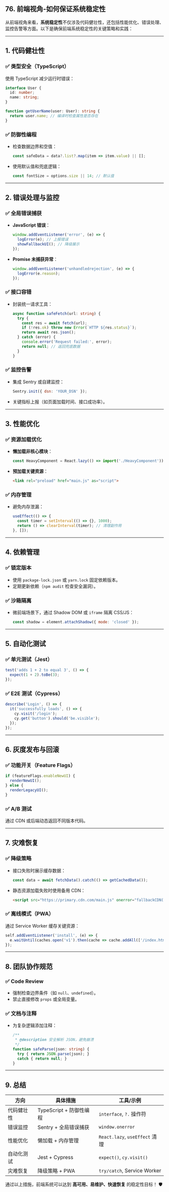 ## 76. 前端视角-如何保证系统稳定性

从前端视角来看，**系统稳定性**不仅涉及代码健壮性，还包括性能优化、错误处理、监控告警等方面。以下是确保前端系统稳定性的关键策略和实践：

---

## **1. 代码健壮性**
### **✅ 类型安全（TypeScript）**
使用 TypeScript 减少运行时错误：
```typescript
interface User {
  id: number;
  name: string;
}

function getUserName(user: User): string {
  return user.name; // 编译时检查属性是否存在
}
```

### **✅ 防御性编程**
- 检查数据边界和空值：
  ```javascript
  const safeData = data?.list?.map(item => item.value) || [];
  ```
- 使用默认值和兜底逻辑：
  ```javascript
  const fontSize = options.size || 14; // 默认值
  ```

---

## **2. 错误处理与监控**
### **✅ 全局错误捕获**
- **JavaScript 错误**：
  ```javascript
  window.addEventListener('error', (e) => {
    logError(e); // 上报错误
    showFallbackUI(); // 降级展示
  });
  ```
- **Promise 未捕获异常**：
  ```javascript
  window.addEventListener('unhandledrejection', (e) => {
    logError(e.reason);
  });
  ```

### **✅ 接口容错**
- 封装统一请求工具：
  ```typescript
  async function safeFetch(url: string) {
    try {
      const res = await fetch(url);
      if (!res.ok) throw new Error(`HTTP ${res.status}`);
      return await res.json();
    } catch (error) {
      console.error('Request failed:', error);
      return null; // 返回兜底数据
    }
  }
  ```

### **✅ 监控告警**
- 集成 Sentry 或自建监控：
  ```javascript
  Sentry.init({ dsn: 'YOUR_DSN' });
  ```
- 关键指标上报（如页面加载时间、接口成功率）。

---

## **3. 性能优化**
### **✅ 资源加载优化**
- **懒加载非核心模块**：
  ```javascript
  const HeavyComponent = React.lazy(() => import('./HeavyComponent'));
  ```
- **预加载关键资源**：
  ```html
  <link rel="preload" href="main.js" as="script">
  ```

### **✅ 内存管理**
- 避免内存泄漏：
  ```javascript
  useEffect(() => {
    const timer = setInterval(() => {}, 1000);
    return () => clearInterval(timer); // 清理副作用
  }, []);
  ```

---

## **4. 依赖管理**
### **✅ 锁定版本**
- 使用 `package-lock.json` 或 `yarn.lock` 固定依赖版本。
- 定期更新依赖（`npm audit` 检查安全漏洞）。

### **✅ 沙箱隔离**
- 微前端场景下，通过 Shadow DOM 或 `iframe` 隔离 CSS/JS：
  ```javascript
  const shadow = element.attachShadow({ mode: 'closed' });
  ```

---

## **5. 自动化测试**
### **✅ 单元测试（Jest）**
```typescript
test('adds 1 + 2 to equal 3', () => {
  expect(1 + 2).toBe(3);
});
```

### **✅ E2E 测试（Cypress）**
```javascript
describe('Login', () => {
  it('successfully loads', () => {
    cy.visit('/login');
    cy.get('button').should('be.visible');
  });
});
```

---

## **6. 灰度发布与回滚**
### **✅ 功能开关（Feature Flags）**
```javascript
if (featureFlags.enableNewUI) {
  renderNewUI();
} else {
  renderLegacyUI();
}
```

### **✅ A/B 测试**
通过 CDN 或后端动态返回不同版本代码。

---

## **7. 灾难恢复**
### **✅ 降级策略**
- 接口失败时展示缓存数据：
  ```javascript
  const data = await fetchData().catch(() => getCachedData());
  ```
- 静态资源加载失败时使用备用 CDN：
  ```html
  <script src="https://primary.cdn.com/main.js" onerror="fallbackCDN(this)"></script>
  ```

### **✅ 离线模式（PWA）**
通过 Service Worker 缓存关键资源：
```javascript
self.addEventListener('install', (e) => {
  e.waitUntil(caches.open('v1').then(cache => cache.addAll(['/index.html'])));
});
```

---

## **8. 团队协作规范**
### **✅ Code Review**
- 强制检查边界条件（如 `null`、`undefined`）。
- 禁止直接修改 `props` 或全局变量。

### **✅ 文档与注释**
- 为复杂逻辑添加注释：
  ```typescript
  /**
   * @description 安全解析 JSON，避免崩溃
   */
  function safeParse(json: string) {
    try { return JSON.parse(json); }
    catch { return null; }
  }
  ```

---

## **9. 总结**
| **方向**         | **具体措施**                              | **工具/示例**                     |
|------------------|-----------------------------------------|----------------------------------|
| 代码健壮性       | TypeScript + 防御性编程                  | `interface`, `?.` 操作符          |
| 错误监控         | Sentry + 全局错误捕获                    | `window.onerror`                 |
| 性能优化         | 懒加载 + 内存管理                        | `React.lazy`, `useEffect` 清理    |
| 自动化测试       | Jest + Cypress                          | `expect()`, `cy.visit()`          |
| 灾难恢复         | 降级策略 + PWA                          | `try/catch`, Service Worker       |

通过以上措施，前端系统可以达到 **高可用、易维护、快速恢复** 的稳定性目标！ 🛡️